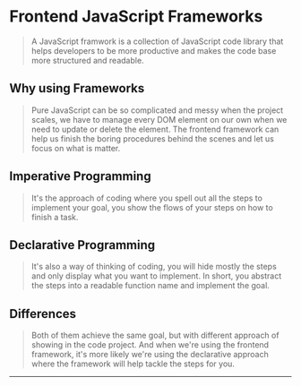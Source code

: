 # Frontend JavaScript Frameworks
> A JavaScript framwork is a collection of JavaScript code library that helps developers to be more productive and makes the code base more structured and readable.

## Why using Frameworks
> Pure JavaScript can be so complicated and messy when the project scales, we have to manage every DOM element on our own when we need to update or delete the element. 
The frontend framework can help us finish the boring procedures behind the scenes and let us focus on what is matter.

## Imperative Programming
> It's the approach of coding where you spell out all the steps to implement your goal, you show the flows of your steps on how to finish a task.

## Declarative Programming
> It's also a way of thinking of coding, you will hide mostly the steps and only display what you want to implement. In short, you abstract the steps into a readable function name and implement the goal.

## Differences
> Both of them achieve the same goal, but with different approach of showing in the code project. 
And when we're using the frontend framework, it's more likely we're using the declarative approach where the framework will help tackle the steps for you.

---

